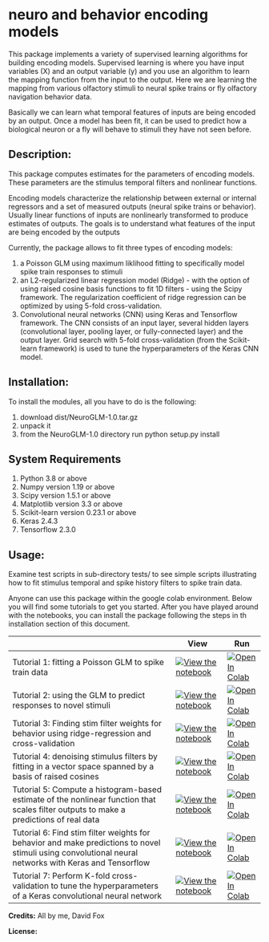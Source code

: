 # neuro and behavior encoding models

This package implements a variety of supervised learning algorithms for building encoding models. Supervised learning is where you have input variables (X) and an output variable (y) and you use an algorithm to learn the mapping function from the input to the output.
Here we are learning the mapping from various olfactory stimuli to neural spike trains or fly olfactory navigation behavior data. 

Basically we can learn what temporal features of inputs are being encoded by an output. Once a model has been fit, it can be used to predict how a biological neuron or a fly will behave to stimuli they have not seen before.


**Description:**
-
This package computes estimates for the parameters of encoding models. These parameters are the stimulus temporal filters and nonlinear functions.

Encoding models characterize the relationship between external or internal regressors and a set of
measured outputs (neural spike trains or behavior). Usually linear functions of inputs are nonlinearly transformed to produce estimates of outputs.
The goals is to understand what features of the input are being encoded by the outputs
 
Currently, the package allows to fit three types of encoding models:
1. a Poisson GLM using maximum liklihood fitting to specifically model spike train responses to stimuli
2. an L2-regularized linear regression model (Ridge) - with the option of using raised cosine basis functions to fit 1D filters - using the Scipy framework. The regularization coefficient of ridge regression can be optimized by using 5-fold cross-validation.
3. Convolutional neural networks (CNN) using Keras and Tensorflow framework. The CNN consists of an input layer, several hidden layers (convolutional layer, pooling layer, or fully-connected layer) and the output layer. Grid search with 5-fold cross-validation (from the Scikit-learn framework) is used to tune the hyperparameters of the Keras CNN model. 

**Installation:**
-
To install the modules, all you have to do is the following:
   1) download dist/NeuroGLM-1.0.tar.gz
   2) unpack it
   3) from the NeuroGLM-1.0 directory run python setup.py install

**System Requirements**
-
1. Python 3.8 or  above
2. Numpy version 1.19 or above
3. Scipy version 1.5.1 or above
4. Matplotlib version 3.3 or above
5. Scikit-learn version 0.23.1 or above
6. Keras 2.4.3
7. Tensorflow 2.3.0

**Usage:**
-
Examine test scripts in sub-directory tests/ to see simple scripts illustrating how to fit stimulus temporal and 
spike history filters to spike train data.

Anyone can use this package within the google colab environment. Below you will find some tutorials to get you started. After you have played around with the notebooks, you can install the package following the steps in th installation section of this document.

|   | View | Run |
| - | --- | ---- |
| Tutorial 1: fitting a Poisson GLM to spike train data | [![View the notebook](https://img.shields.io/badge/render-nbviewer-orange.svg)](https://nbviewer.jupyter.org/github/neuroGLM/master/HowTo_fit_filters.ipynb?flush_cache=true) | [![Open In Colab](https://colab.research.google.com/assets/colab-badge.svg)](https://colab.research.google.com/github/Foxy1987/neuroGLM/blob/master/HowTo_fit_filters.ipynb) |
| Tutorial 2: using the GLM to predict responses to novel stimuli | [![View the notebook](https://img.shields.io/badge/render-nbviewer-orange.svg)](https://nbviewer.jupyter.org/github/neuroGLM/master/HowTo_fit_filters.ipynb?flush_cache=true) | [![Open In Colab](https://colab.research.google.com/assets/colab-badge.svg)](https://colab.research.google.com/github/Foxy1987/neuroGLM/blob/master/HowTo_fit_filters.ipynb) |
| Tutorial 3: Finding stim filter weights for behavior using ridge-regression and cross-validation | [![View the notebook](https://img.shields.io/badge/render-nbviewer-orange.svg)](https://nbviewer.jupyter.org/github/neuroGLM/master/HowTo_fit_filters.ipynb?flush_cache=true) | [![Open In Colab](https://colab.research.google.com/assets/colab-badge.svg)](https://colab.research.google.com/github/Foxy1987/neuroGLM/blob/master/HowTo_fit_filters.ipynb) |
| Tutorial 4: denoising stimulus filters by fitting in a vector space spanned by a basis of raised cosines | [![View the notebook](https://img.shields.io/badge/render-nbviewer-orange.svg)](https://nbviewer.jupyter.org/github/neuroGLM/master/basis_function_fitting.ipynb?flush_cache=true) | [![Open In Colab](https://colab.research.google.com/assets/colab-badge.svg)](https://colab.research.google.com/github/Foxy1987/neuroGLM/blob/master/basis_function_fitting.ipynb) |
| Tutorial 5: Compute a histogram-based estimate of the nonlinear function that scales filter outputs to make a predictions of real data | [![View the notebook](https://img.shields.io/badge/render-nbviewer-orange.svg)](https://nbviewer.jupyter.org/github/neuroGLM/master/HowTo_fit_filters.ipynb?flush_cache=true) | [![Open In Colab](https://colab.research.google.com/assets/colab-badge.svg)](https://colab.research.google.com/github/Foxy1987/neuroGLM/blob/master/HowTo_fit_filters.ipynb) |
| Tutorial 6: Find stim filter weights for behavior and make predictions to novel stimuli using convolutional neural networks with Keras and Tensorflow | [![View the notebook](https://img.shields.io/badge/render-nbviewer-orange.svg)](https://nbviewer.jupyter.org/github/neuroGLM/master/HowTo_fit_filters.ipynb?flush_cache=true) | [![Open In Colab](https://colab.research.google.com/assets/colab-badge.svg)](https://colab.research.google.com/github/Foxy1987/neuroGLM/blob/master/HowTo_fit_filters.ipynb) |
| Tutorial 7: Perform K-fold cross-validation to tune the hyperparameters of a Keras convolutional neural network | [![View the notebook](https://img.shields.io/badge/render-nbviewer-orange.svg)](https://nbviewer.jupyter.org/github/neuroGLM/master/HowTo_fit_filters.ipynb?flush_cache=true) | [![Open In Colab](https://colab.research.google.com/assets/colab-badge.svg)](https://colab.research.google.com/github/Foxy1987/neuroGLM/blob/master/HowTo_fit_filters.ipynb) |

**Credits:**
All by me, David Fox

**License:**








